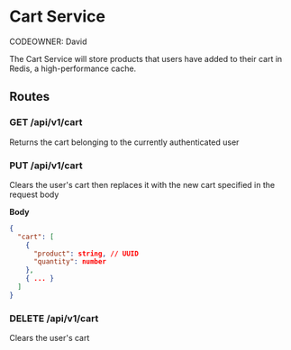 # Cart Service

CODEOWNER: David

The Cart Service will store products that users have added to their cart in Redis, a high-performance cache.

## Routes

### GET /api/v1/cart
Returns the cart belonging to the currently authenticated user

### PUT /api/v1/cart
Clears the user's cart then replaces it with the new cart specified in the request body

**Body**
```json
{
  "cart": [
    {
      "product": string, // UUID
      "quantity": number
    },
    { ... }
  ]
}

```

### DELETE /api/v1/cart
Clears the user's cart
